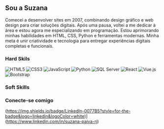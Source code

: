 ## Sou a Suzana 

Comecei a desenvolver sites em 2007, combinando design gráfico e web design para criar soluções digitais. Após uma pausa, voltei a me dedicar à área e estou agora me especializando em programação. Estou aprimorando minhas habilidades em HTML, CSS, Python e ferramentas modernas. Minha meta é unir criatividade e tecnologia para entregar experiências digitais completas e funcionais.  

### Hard Skils

<p align="left">
  <!-- HTML5 -->
  <img src="https://img.shields.io/badge/HTML5-E34F26?style=for-the-badge&logo=html5&logoColor=white" alt="HTML5" />

  <!-- CSS3 -->
  <img src="https://img.shields.io/badge/CSS3-1572B6?style=for-the-badge&logo=css3&logoColor=white" alt="CSS3" />

  <!-- JavaScript -->
  <img src="https://img.shields.io/badge/JavaScript-F7DF1E?style=for-the-badge&logo=javascript&logoColor=black" alt="JavaScript" />

  <!-- Python -->
  <img src="https://img.shields.io/badge/Python-3776AB?style=for-the-badge&logo=python&logoColor=white" alt="Python" />

  <!-- SQL Server -->
  <img src="https://img.shields.io/badge/SQL%20Server-CC2927?style=for-the-badge&logo=microsoft-sql-server&logoColor=white" alt="SQL Server" />

  <!-- React -->
  <img src="https://img.shields.io/badge/React-61DAFB?style=for-the-badge&logo=react&logoColor=black" alt="React" />

  <!-- Vue.js -->
  <img src="https://img.shields.io/badge/Vue.js-4FC08D?style=for-the-badge&logo=vue-dot-js&logoColor=white" alt="Vue.js" />

  <!-- Bootstrap -->
  <img src="https://img.shields.io/badge/Bootstrap-7952B3?style=for-the-badge&logo=bootstrap&logoColor=white" alt="Bootstrap" />
</p>

### Soft Skills


### Conecte-se comigo

(https://img.shields.io/badge/LinkedIn-0077B5?style=for-the-badge&logo=linkedin&logoColor=white)](https://www.linkedin.com/in/suzana-paiva-rj)

